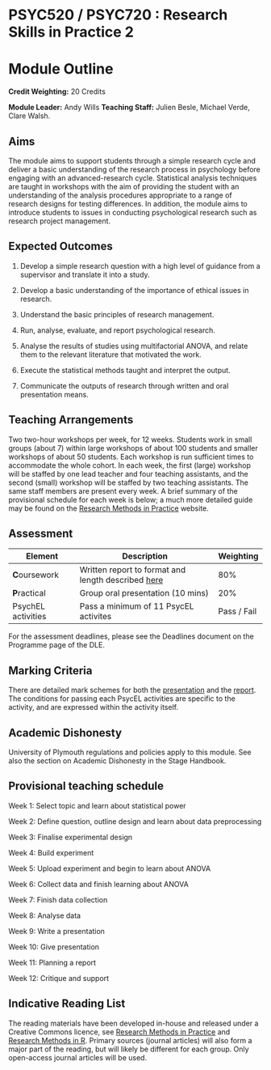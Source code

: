# PSYC520 / PSYC720 : Research Skills in Practice 2
# Module Outline

**Credit Weighting:**	20 Credits

**Module Leader:** Andy Wills
**Teaching Staff:**	Julien Besle, Michael Verde, Clare Walsh.

## Aims

The module aims to support students through a simple research cycle and deliver
a basic understanding of the research process in psychology before engaging
with an advanced-research cycle. Statistical analysis techniques are taught in
workshops with the aim of providing the student with an understanding of the
analysis procedures appropriate to a range of research designs for testing
differences. In addition, the module aims to introduce students to issues in
conducting psychological research such as research project management.

## Expected Outcomes

1. Develop a simple research question with a high level of guidance from a supervisor and 
translate it into a study.

2. Develop a basic understanding of the importance of ethical issues in research.

3. Understand the basic principles of research management.

4. Run, analyse, evaluate, and report psychological research.

5. Analyse the results of studies using multifactorial ANOVA, and relate them to the relevant 
literature that motivated the work.

6. Execute the statistical methods taught and interpret the output.

7. Communicate the outputs of research through written and oral presentation means.

## Teaching Arrangements

Two two-hour workshops per week, for 12 weeks. Students work in small groups
(about 7) within large workshops of about 100 students and smaller workshops of
about 50 students. Each workshop is run sufficient times to accommodate the
whole cohort. In each week, the first (large) workshop will be staffed by one
lead teacher and four teaching assistants, and the second (small) workshop will
be staffed by two teaching assistants.  The same staff members are present
every week. A brief summary of the provisional schedule for
each week is below; a much more detailed guide may be found on the [Research
Methods in Practice](https://ajwills72.github.io/rmip) website.


## Assessment

| Element | Description | Weighting |
| ------- | ----------- | --------- |
| **C**oursework | Written report to format and length described [here](https://www.andywills.info/rmip/eg-student/report-proforma.odt) | 80% |
| **P**ractical | Group oral presentation (10 mins) | 20% |
| PsychEL activities | Pass a minimum of 11 PsycEL activites | Pass / Fail |

For the assessment deadlines, please see the Deadlines document on the Programme page of the DLE.

## Marking Criteria

There are detailed mark schemes for both the [presentation](https://www.andywills.info/rmip/eg-student/pres-feedback.html) and the [report](https://www.andywills.info/rmip/eg-student/report-mark-scheme.html). The conditions for passing each PsycEL activities are specific to the activity, and are expressed within the activity itself.

## Academic Dishonesty

University of Plymouth regulations and policies apply to this module. See also the section on Academic Dishonesty in the Stage Handbook.

## Provisional teaching schedule

Week 1: Select topic and learn about statistical power

Week 2: Define question, outline design and learn about data preprocessing

Week 3: Finalise experimental design

Week 4: Build experiment

Week 5: Upload experiment and begin to learn about ANOVA

Week 6: Collect data and finish learning about ANOVA

Week 7: Finish data collection

Week 8: Analyse data

Week 9: Write a presentation

Week 10: Give presentation

Week 11: Planning a report

Week 12: Critique and support


## Indicative Reading List

The reading materials have been developed in-house and released under a Creative Commons licence, see 
[Research Methods in Practice](https://ajwills72.github.io/rmip) and [Research Methods in R](https://ajwills72.github.io/rminr/). Primary sources (journal articles) will also form a major part of the reading, but will likely be different for each group. Only open-access journal articles will be used.



